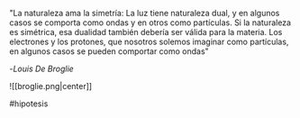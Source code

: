 "La naturaleza ama la simetría: La luz tiene naturaleza dual, y en algunos casos se comporta como ondas y en otros como partículas. Si la naturaleza es simétrica, esa dualidad también debería ser válida para la materia. Los electrones y los protones, que nosotros solemos imaginar como partículas, en algunos casos se pueden comportar como ondas"

-*Louis De Broglie* 


![[broglie.png|center]]


#hipotesis